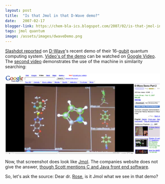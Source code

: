 ```yaml
---
layout: post
title:  "Is that Jmol in that D-Wave demo?"
date:   2007-02-17
blogger-link: https://chem-bla-ics.blogspot.com/2007/02/is-that-jmol-in-that-d-wave-demo.html
tags: jmol quantum
image: /assets/images/dwaveDemo.png
---
```


[Slashdot reported](http://science.slashdot.org/article.pl?sid=07/02/15/1417236&from=rss) on
[D-Wave](http://www.dwavesys.com/)'s recent demo of their 16-[qubit](http://en.wikipedia.org/wiki/Qubit)
quantum computing system. [Video's of the demo](http://kwc.org/blog/archives/2007/2007-02-14.dwave_demo.html)
can be watched on [Google Video](http://video.google.com/). The [second video](http://video.google.com/videoplay?docid=-291541120357804188&hl=en)
demonstrates the use of the machine in similarity searching:

![](/assets/images/dwaveDemo.png)

Now, that screenshot does look like [Jmol](http://jmol.sf.net/).
The companies website does not give the answer, [though Scott mentions C and Java front end software](http://scottaaronson.com/blog/?p=198).

So, let's ask the source: Dear dr. [Rose](http://dwave.wordpress.com/), is it Jmol what we see in that demo?
